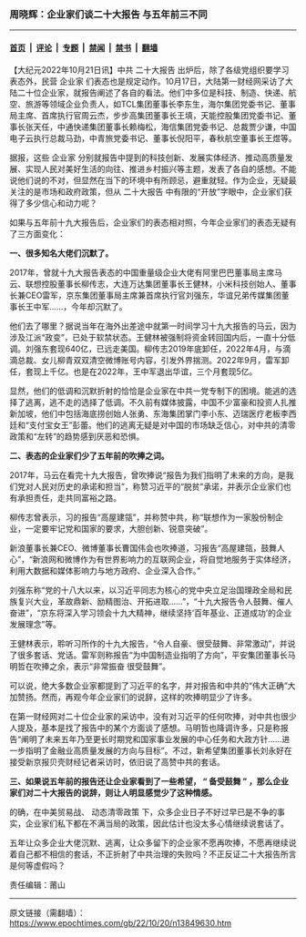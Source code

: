 ### 周晓辉：企业家们谈二十大报告 与五年前三不同

---

#### [首页](../../../..?n13849630) &nbsp;|&nbsp; [评论](../../../../../epoch-comment?n13849630) &nbsp;|&nbsp; [专题](../../../../../epoch-special?n13849630) &nbsp;|&nbsp; [禁闻](../../../../../epoch-news?n13849630) &nbsp;|&nbsp; [禁书](../../../../../books?n13849630) &nbsp;|&nbsp; [翻墙](https://github.com/gfw-breaker/nogfw/blob/master/README.md?n13849630)


<div class="post_content" id="artbody" itemprop="articleBody">
 <!-- article content begin -->
 <p>
  【大纪元2022年10月21日讯】中共
  <ok href="https://www.epochtimes.com/gb/tag/%E4%BA%8C%E5%8D%81%E5%A4%A7%E6%8A%A5%E5%91%8A.html">
   二十大报告
  </ok>
  出炉后，除了各级党组织要学习表态外，民营
  <ok href="https://www.epochtimes.com/gb/tag/%E4%BC%81%E4%B8%9A%E5%AE%B6.html">
   企业家
  </ok>
  们表态也是规定动作。10月17日，大陆第一财经网采访了大陆二十位企业家，就报告阐述了各自的看法。他们中多位是科技、制造、快递、航空、旅游等领域企业负责人，如TCL集团董事长李东生，海尔集团党委书记、董事局主席、首席执行官周云杰，步步高集团董事长王填，天能控股集团党委书记、董事长张天任，中通快递集团董事长赖梅松，海信集团党委书记、总裁贾少谦，中国电子云执行总裁马劲，中青旅党委书记、董事长倪阳平，春秋航空董事长王煜等。
 </p>
 <p>
  据报，这些
  <ok href="https://www.epochtimes.com/gb/tag/%E4%BC%81%E4%B8%9A%E5%AE%B6.html">
   企业家
  </ok>
  分别就报告中提到的科技创新、发展实体经济、推动高质量发展、实现人民对美好生活的向往、推进乡村振兴等主题，发表了各自的感想。不能说他们说的不对，但显然在当下的环境中有所顾忌，避重就轻。作为企业，无疑最关注的是市场和政府政策，但从
  <ok href="https://www.epochtimes.com/gb/tag/%E4%BA%8C%E5%8D%81%E5%A4%A7%E6%8A%A5%E5%91%8A.html">
   二十大报告
  </ok>
  中有限的“开放”字眼中，企业家们获得了多少信心和动力呢？
 </p>
 <p>
  如果与五年前十九大报告后，企业家们的表态相对照，今年企业家们的表态无疑有了三方面变化：
 </p>
 <p>
  <strong>
   一、很多知名大佬们沉默了。
  </strong>
 </p>
 <p>
  2017年，曾就十九大报告表态的中国重量级企业大佬有阿里巴巴董事局主席马云、联想控股董事长柳传志，大连万达集团董事长王健林，小米科技创始人、董事长兼CEO雷军，京东集团董事局主席兼首席执行官刘强东，华谊兄弟传媒集团董事长王中军……，今年却沉默了。
 </p>
 <p>
  他们去了哪里？据说当年在海外出差途中就第一时间学习十九大报告的马云，因为涉及江派“政变”，已处于软禁状态。王健林被强制将资金转回国内后，一直十分低调。刘强东套现640亿，已远走美国。柳传志2019年底卸任，2022年4月，与滴滴总裁、女儿柳青双双清空微博账号内容，引发外界揣测。2022年9月，雷军卸任，套现上千亿。也是在2022年，王中军退出华谊，三个月套现5亿。
 </p>
 <p>
  显然，他们的低调和沉默折射的恰恰是企业家在中共一党专制下的困境。能逃的选择了逃离，逃不走的选择了低调。不久前有媒体披露，中国不少富豪和投资人扎推新加坡，他们中包括海底捞创始人张勇、东海集团掌门李小东、迈瑞医疗老板李西廷和“支付宝女王”彭蕾。他们的逃离无疑是对中国的市场缺乏信心，对中共的清零政策和“左转”的趋势感到厌恶和恐惧。
 </p>
 <p>
  <strong>
   二、表态的企业家们少了五年前的吹捧之词。
  </strong>
 </p>
 <p>
  2017年，马云在看完十九大报告，曾吹捧说“报告为我们指明了未来的方向，是我们党对人民对历史的承诺和担当”，称赞习近平的“脱贫”承诺，并表示企业家们也有承担责任，走共同富裕之路。
 </p>
 <p>
  柳传志曾表示，习的报告“高屋建瓴”，并称赞中共，称“联想作为一家股份制企业，一定要牢记党和国家的要求，大胆创新、锐意突破”。
 </p>
 <p>
  新浪董事长兼CEO、微博董事长曹国伟会也吹捧道，习报告“高屋建瓴，鼓舞人心”，“新浪网和微博作为有世界影响力的互联网企业，将自觉地服务于实体经济，利用大数据和媒体影响力与地方政府、企业深入合作。”
 </p>
 <p>
  刘强东称“党的十八大以来，以习近平同志为核心的党中央立足治国理政全局和民族复兴大业，革故鼎新、励精图治、开拓进取……”，“十九大报告令人鼓舞、催人奋进”，“京东将深入学习领会十九大精神，继续坚持‘百年基业、正道成功’的企业发展理念”等。
 </p>
 <p>
  王健林表示，聆听习所作的十九大报告，“令人自豪、很受鼓舞、非常激动”，并说了很多套话、党话。雷军则称报告“为中国制造业指明了方向”，平安集团董事长马明哲在吹捧之余，表示“非常振奋 很受鼓舞”。
 </p>
 <p>
  可以说，绝大多数企业家都提到了习近平的名字，并对报告和中共的“伟大正确”大加赞扬。然而，再观今年企业家们的说辞，这样的吹捧明显少了许多。
 </p>
 <p>
  在第一财经网对二十位企业家的采访中，没有对习近平的任何吹捧，对中共也很少人提及，基本是找了报告中的某个方面谈了感想。马明哲也降调许多，只是称报告“阐明了未来五年乃至更长时期党和国家事业发展的中心任务和大政方针……进一步指明了金融业高质量发展的方向与目标”。不过，新希望集团董事长刘永好在接受新京报贝壳财经记者采访时，依旧说了高赞中共的套话。
 </p>
 <p>
  <strong>
   三、如果说五年前的报告还让企业家看到了一些希望，
  </strong>
  <strong>
   “
  </strong>
  <strong>
   备受鼓舞
  </strong>
  <strong>
   ”
  </strong>
  <strong>
   ，那么企业家们对二十大报告的说辞，则让人明显感觉少了这种情感。
  </strong>
 </p>
 <p>
  的确，在中美贸易战、
  <ok href="https://www.epochtimes.com/gb/tag/%E5%8A%A8%E6%80%81%E6%B8%85%E9%9B%B6%E6%94%BF%E7%AD%96.html">
   动态清零政策
  </ok>
  下，众多企业日子不好过早已是不争的事实，企业家们私下都在不满当局的政策，因此估计也没太多心情继续说套话了。
 </p>
 <p>
  五年让众多企业大佬沉默、逃离，让众多留下的企业家不愿再吹捧，不愿再继续说着自己都不相信的套话，不正折射了中共治理的失败吗？不正反证二十大报告所言是何等虚假吗？
 </p>
 <p>
  责任编辑：莆山
 </p>
 <!-- article content end -->
 <div id="below_article_ad">
 </div>
</div>


---

原文链接（需翻墙）：https://www.epochtimes.com/gb/22/10/20/n13849630.htm